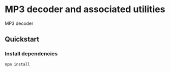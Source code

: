 # MP3 decoder and associated utilities
MP3 decoder

## Quickstart

### Install dependencies
```
npm install
```
